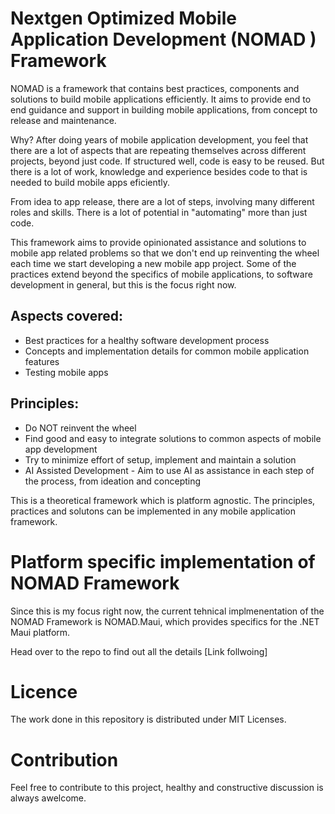 # Nextgen Optimized Mobile Application Development (NOMAD ) Framework

NOMAD is a framework that contains best practices, components and solutions to build mobile applications efficiently. 
It aims to provide end to end guidance and support in building mobile applications, from concept to release and maintenance.

Why?
After doing years of mobile application development, you feel that there are a lot of aspects that are repeating themselves across different projects, beyond just code. If structured well, code is easy to be reused. But there is a lot of work, knowledge and experience besides code to that is needed to build mobile apps eficiently.

From idea to app release, there are a lot of steps, involving many different roles and skills. There is a lot of potential in "automating" more than just code.

This framework aims to provide opinionated assistance and solutions to mobile app related problems so that we don't end up reinventing the wheel each time we start developing a new mobile app project. Some of the practices extend beyond the specifics of mobile applications, to software development in general, but this is the focus right now.
  
## Aspects covered:
- Best practices for a healthy software development process
- Concepts and implementation details for common mobile application features
- Testing mobile apps

## Principles:
- Do NOT reinvent the wheel
- Find good and easy to integrate solutions to common aspects of mobile app development
- Try to minimize effort of setup, implement and maintain a solution
- AI Assisted Development - Aim to use AI as assistance in each step of the process, from ideation and concepting

This is a theoretical framework which is platform agnostic. The principles, practices and solutons can be implemented in any mobile application framework.

# Platform specific implementation of NOMAD Framework
Since this is my focus right now, the current tehnical implmenentation of the NOMAD Framework is NOMAD.Maui, which provides specifics for the .NET Maui platform.

Head over to the repo to find out all the details [Link follwoing]

# Licence

The work done in this repository is distributed under MIT Licenses.

# Contribution
Feel free to contribute to this project, healthy and constructive discussion is always awelcome.
